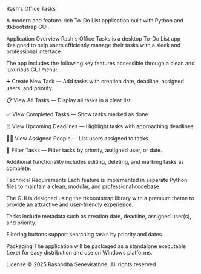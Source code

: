 Rash's Office Tasks

A modern and feature-rich To-Do List application built with Python and ttkbootstrap GUI.

Application Overview
Rash's Office Tasks is a desktop To-Do List app designed to help users efficiently manage their tasks with a sleek and professional interface.

The app includes the following key features accessible through a clean and luxurious GUI menu:

➕ Create New Task — Add tasks with creation date, deadline, assigned users, and priority.

📋 View All Tasks — Display all tasks in a clear list.

✅ View Completed Tasks — Show tasks marked as done.

⏰ View Upcoming Deadlines — Highlight tasks with approaching deadlines.

🧍‍♂️ View Assigned People — List users assigned to tasks.

🔎 Filter Tasks — Filter tasks by priority, assigned user, or date.

Additional functionality includes editing, deleting, and marking tasks as complete.

Technical Requirements
Each feature is implemented in separate Python files to maintain a clean, modular, and professional codebase.

The GUI is designed using the ttkbootstrap library with a premium theme to provide an attractive and user-friendly experience.

Tasks include metadata such as creation date, deadline, assigned user(s), and priority.

Filtering buttons support searching tasks by priority and dates.

Packaging
The application will be packaged as a standalone executable (.exe) for easy distribution and use on Windows platforms.

License
© 2025 Rashodha Senevirathne. All rights reserved
